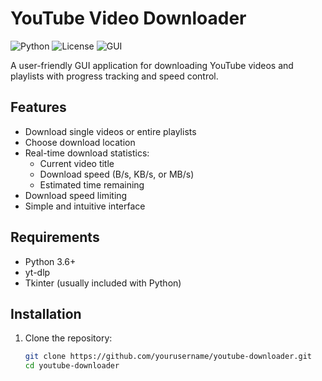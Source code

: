 # YouTube Video Downloader

![Python](https://img.shields.io/badge/Python-3.6%2B-blue)
![License](https://img.shields.io/badge/License-MIT-green)
![GUI](https://img.shields.io/badge/GUI-Tkinter-orange)

A user-friendly GUI application for downloading YouTube videos and playlists with progress tracking and speed control.



## Features

- Download single videos or entire playlists
- Choose download location
- Real-time download statistics:
  - Current video title
  - Download speed (B/s, KB/s, or MB/s)
  - Estimated time remaining
- Download speed limiting
- Simple and intuitive interface

## Requirements

- Python 3.6+
- yt-dlp
- Tkinter (usually included with Python)

## Installation

1. Clone the repository:
   ```bash
   git clone https://github.com/yourusername/youtube-downloader.git
   cd youtube-downloader
   
